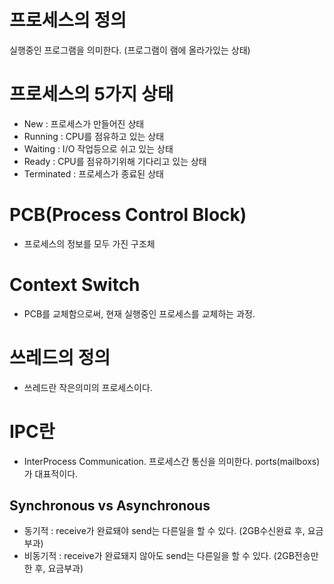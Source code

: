 # 프로세스의 정의
실행중인 프로그램을 의미한다. (프로그램이 램에 올라가있는 상태)

# 프로세스의 5가지 상태
- New : 프로세스가 만들어진 상태
- Running : CPU를 점유하고 있는 상태
- Waiting : I/O 작업등으로 쉬고 있는 상태
- Ready : CPU를 점유하기위해 기다리고 있는 상태
- Terminated : 프로세스가 종료된 상태

# PCB(Process Control Block)
- 프로세스의 정보를 모두 가진 구조체

# Context Switch
- PCB를 교체함으로써, 현재 실행중인 프로세스를 교체하는 과정.

# 쓰레드의 정의
- 쓰레드란 작은의미의 프로세스이다.

# IPC란
- InterProcess Communication. 프로세스간 통신을 의미한다. ports(mailboxs)가 대표적이다.

## Synchronous vs Asynchronous
- 동기적 : receive가 완료돼야 send는 다른일을 할 수 있다.
(2GB수신완료 후, 요금부과)
- 비동기적 : receive가 완료돼지 않아도 send는 다른일을 할 수 있다.
(2GB전송만한 후, 요금부과)